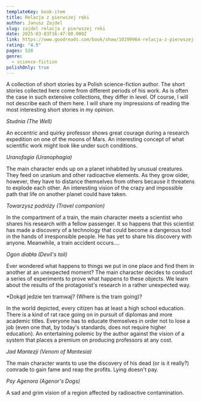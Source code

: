```yaml
---
templateKey: book-item
title: Relacja z pierwszej ręki
author: Janusz Zajdel
slug: zajdel relacja z pierwszej reki
date: 2025-03-03T16:47:00.000Z
link: https://www.goodreads.com/book/show/10299964-relacja-z-pierwszej-r-ki
rating: "4.5"
pages: 528
genre:
  - science-fiction
polishOnly: true
---
```

A collection of short stories by a Polish science-fiction author. The short stories collected here come from different periods of his work. As is often the case in such extensive collections, they differ in level. Of course, I will not describe each of them here. I will share my impressions of reading the most interesting short stories in my opinion.

*Studnia (The Well)*

An eccentric and quirky professor shows great courage during a research expedition on one of the moons of Mars. An interesting concept of what scientific work might look like under such conditions.

*Uranofagia (Uranophagia)*

The main character ends up on a planet inhabited by unusual creatures. They feed on uranium and other radioactive elements. As they grow older, however, they have to distance themselves from others because it threatens to explode each other. An interesting vision of the crazy and impossible path that life on another planet could have taken.
 
*Towarzysz podróży (Travel companion)*

In the compartment of a train, the main character meets a scientist who shares his research with a fellow passenger. It so happens that this scientist has made a discovery of a technology that could become a dangerous tool in the hands of irresponsible people. He has yet to share his discovery with anyone. Meanwhile, a train accident occurs....

*Ogon diabła (Devil's tail)*

Ever wondered what happens to things we put in one place and find them in another at an unexpected moment? The main character decides to conduct a series of experiments to prove what happens to these objects. We learn about the results of the protagonist's research in a rather unexpected way.
  
*Dokąd jedzie ten tramwaj? (Where is the tram going)?

In the world depicted, every citizen has at least a high school education. There is a kind of rat race going on in pursuit of diplomas and more academic titles. Everyone has to educate themselves in order not to lose a job (even one that, by today's standards, does not require higher education). An entertaining polemic by the author against the vision of a system that places a premium on producing professors at any cost.

*Jad Mantezji (Venom of Mantesia)*

The main character wants to use the discovery of his dead (or is it really?) comrade to gain fame and reap the profits. Lying doesn't pay.

*Psy Agenora (Agenor's Dogs)*

A sad and grim vision of a region affected by radioactive contamination.
